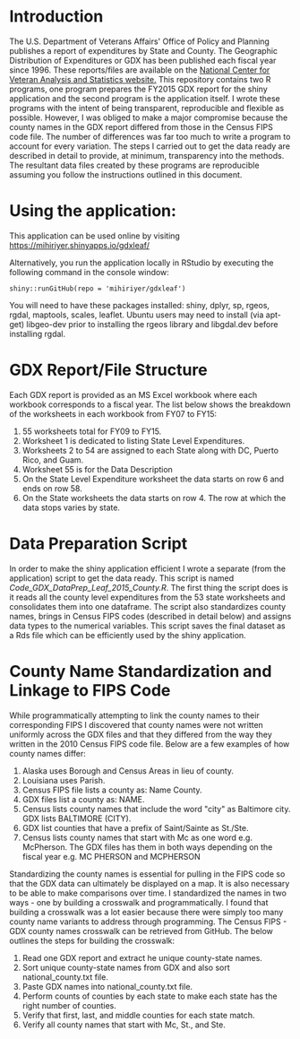 # Introduction

The U.S. Department of Veterans Affairs' Office of Policy and Planning publishes a report of expenditures by State and County. The Geographic Distribution of Expenditures or GDX has been published each fiscal year since 1996. These reports/files are available on the [National Center for Veteran Analysis and Statistics website.](http://www.va.gov/vetdata/) This repository contains two R programs, one program prepares the FY2015 GDX report for the shiny application and the second program is the application itself. I wrote these programs with the intent of being transparent, reproducible and flexible as possible. However, I was obliged to make a major compromise because the county names in the GDX report differed from those in the Census FIPS code file. The number of differences was far too much to write a program to account for every variation. The steps I carried out to get the data ready are described in detail to provide, at minimum, transparency into the methods. The resultant data files created by these programs are reproducible assuming you follow the instructions outlined in this document. 

# Using the application:

This application can be used online by visiting https://mihiriyer.shinyapps.io/gdxleaf/

Alternatively, you run the application locally in RStudio by executing the following command in the console window:

`shiny::runGitHub(repo = 'mihiriyer/gdxleaf')`

You will need to have these packages installed: shiny, dplyr, sp, rgeos, rgdal, maptools, scales, leaflet. Ubuntu users may need to install (via apt-get) libgeo-dev prior to installing the rgeos library and libgdal.dev before installing rgdal.

# GDX Report/File Structure

Each GDX report is provided as an MS Excel workbook where each workbook corresponds to a fiscal year. The list below shows the breakdown of the worksheets in each workbook from FY07 to FY15:

1. 55 worksheets total for FY09 to FY15.
2. Worksheet 1 is dedicated to listing State Level Expenditures. 
3. Worksheets 2 to 54  are assigned to each State along with DC, Puerto Rico, and Guam.
5. Worksheet 55 is for the Data Description 
6. On the State Level Expenditure worksheet the data starts on row 6 and ends on row 58. 
7. On the State worksheets the data starts on row 4. The row at which the data stops varies by state.

# Data Preparation Script

In order to make the shiny application efficient I wrote a separate (from the application) script to get the data ready. This script is named *Code_GDX_DataPrep_Leaf_2015_County.R*. The first thing the script does is it reads all the county level expenditures from the 53 state worksheets and consolidates them into one dataframe. The script also standardizes county names, brings in Census FIPS codes (described in detail below) and assigns data types to the numerical variables. This script saves the final dataset as a Rds file which can be efficiently used by the shiny application. 

# County Name Standardization and Linkage to FIPS Code

While programmatically attempting to link the county names to their corresponding FIPS I discovered that county names were not written uniformly across the GDX files and that they differed from the way they written in the 2010 Census FIPS code file. Below are a few examples of how county names differ:

1. Alaska uses Borough and Census Areas in lieu of county.
2. Louisiana uses Parish.
3. Census FIPS file lists a county as: Name County.
4. GDX files list a county as: NAME.
5. Census lists county names that include the word "city" as Baltimore city. GDX lists BALTIMORE (CITY).
6. GDX list counties that have a prefix of Saint/Sainte as St./Ste.
7. Census lists county names that start with Mc as one word e.g. McPherson. The GDX files has them in both ways depending on the fiscal year e.g. MC PHERSON and MCPHERSON

Standardizing the county names is essential for pulling in the FIPS code so that the GDX data can ultimately be displayed on a map. It is also necessary to be able to make comparisons over time. I standardized the names in two ways - one by building a crosswalk and programmatically. I found that building a crosswalk was a lot easier because there were simply too many county name variants to address through programming. The Census FIPS - GDX county names crosswalk can be retrieved from GitHub. The below outlines the steps for building the crosswalk:

1. Read one GDX report and extract he unique county-state names.
2. Sort unique county-state names from GDX and also sort national_county.txt file.
3. Paste GDX names into national_county.txt file.
4. Perform counts of counties by each state to make each state has the right number of counties.
5. Verify that first, last, and middle counties for each state match.
6. Verify all county names that start with Mc, St., and Ste.
